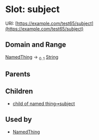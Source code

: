
# Slot: subject



URI: [https://example.com/test65/subject](https://example.com/test65/subject)


## Domain and Range

[NamedThing](NamedThing.md) &#8594;  <sub>0..1</sub> [String](types/String.md)

## Parents


## Children

 *  [child of named thing➞subject](child_of_named_thing_subject.md)

## Used by

 * [NamedThing](NamedThing.md)
